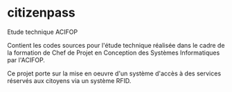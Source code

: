 # citizenpass
Etude technique ACIFOP

Contient les codes sources pour l'étude technique réalisée dans le cadre 
de la formation de Chef de Projet en Conception des Systèmes Informatiques
par l'ACIFOP.

Ce projet porte sur la mise en oeuvre d'un système d'accès à des services
réservés aux citoyens via un système RFID.


